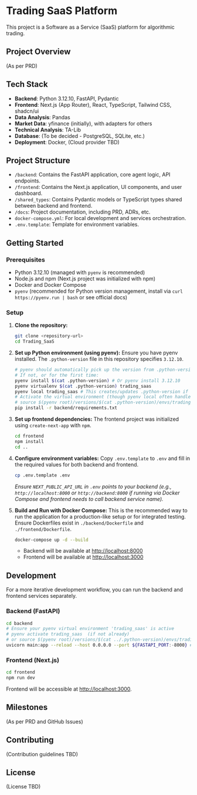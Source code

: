 # Trading SaaS Platform

This project is a Software as a Service (SaaS) platform for algorithmic trading.

## Project Overview

(As per PRD)

## Tech Stack

- **Backend**: Python 3.12.10, FastAPI, Pydantic
- **Frontend**: Next.js (App Router), React, TypeScript, Tailwind CSS, shadcn/ui
- **Data Analysis**: Pandas
- **Market Data**: yfinance (initially), with adapters for others
- **Technical Analysis**: TA-Lib
- **Database**: (To be decided - PostgreSQL, SQLite, etc.)
- **Deployment**: Docker, (Cloud provider TBD)

## Project Structure

- `/backend`: Contains the FastAPI application, core agent logic, API endpoints.
- `/frontend`: Contains the Next.js application, UI components, and user dashboard.
- `/shared_types`: Contains Pydantic models or TypeScript types shared between backend and frontend.
- `/docs`: Project documentation, including PRD, ADRs, etc.
- `docker-compose.yml`: For local development and services orchestration.
- `.env.template`: Template for environment variables.

## Getting Started

### Prerequisites

- Python 3.12.10 (managed with `pyenv` is recommended)
- Node.js and npm (Next.js project was initialized with npm)
- Docker and Docker Compose
- `pyenv` (recommended for Python version management, install via `curl https://pyenv.run | bash` or see official docs)

### Setup

1.  **Clone the repository:**
    ```bash
    git clone <repository-url>
    cd Trading_SaaS
    ```

2.  **Set up Python environment (using pyenv):**
    Ensure you have pyenv installed. The `.python-version` file in this repository specifies `3.12.10`.
    ```bash
    # pyenv should automatically pick up the version from .python-version if you cd into the directory
    # If not, or for the first time:
    pyenv install $(cat .python-version) # Or pyenv install 3.12.10
    pyenv virtualenv $(cat .python-version) trading_saas
    pyenv local trading_saas # This creates/updates .python-version if not present
    # Activate the virtual environment (though pyenv local often handles this for the current shell session)
    # source $(pyenv root)/versions/$(cat .python-version)/envs/trading_saas/bin/activate
    pip install -r backend/requirements.txt
    ```

3.  **Set up frontend dependencies:**
    The frontend project was initialized using `create-next-app` with `npm`.
    ```bash
    cd frontend
    npm install
    cd ..
    ```

4.  **Configure environment variables:**
    Copy `.env.template` to `.env` and fill in the required values for both backend and frontend.
    ```bash
    cp .env.template .env
    ```
    *Ensure `NEXT_PUBLIC_API_URL` in `.env` points to your backend (e.g., `http://localhost:8000` or `http://backend:8000` if running via Docker Compose and frontend needs to call backend service name).*

5.  **Build and Run with Docker Compose:**
    This is the recommended way to run the application for a production-like setup or for integrated testing.
    Ensure Dockerfiles exist in `./backend/Dockerfile` and `./frontend/Dockerfile`.
    ```bash
    docker-compose up -d --build
    ```
    - Backend will be available at [http://localhost:8000](http://localhost:8000)
    - Frontend will be available at [http://localhost:3000](http://localhost:3000)

## Development

For a more iterative development workflow, you can run the backend and frontend services separately.

### Backend (FastAPI)

```bash
cd backend
# Ensure your pyenv virtual environment 'trading_saas' is active
# pyenv activate trading_saas  (if not already)
# or source $(pyenv root)/versions/$(cat ../.python-version)/envs/trading_saas/bin/activate
uvicorn main:app --reload --host 0.0.0.0 --port ${FASTAPI_PORT:-8000} # Uses FASTAPI_PORT from .env or defaults to 8000
```

### Frontend (Next.js)

```bash
cd frontend
npm run dev
```
Frontend will be accessible at [http://localhost:3000](http://localhost:3000).

## Milestones

(As per PRD and GitHub Issues)

## Contributing

(Contribution guidelines TBD)

## License

(License TBD)
